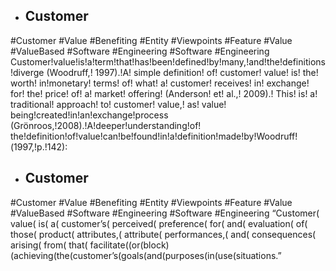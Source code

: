 - ## Customer
#Customer #Value #Benefiting #Entity #Viewpoints #Feature #Value #ValueBased #Software #Engineering #Software #Engineering 
Customer!value!is!a!term!that!has!been!defined!by!many,!and!the!definitions!diverge (Woodruff,! 1997).!A! simple definition! of! customer! value! is! the! worth! in!monetary! terms! of! what! a! customer! receives! in! exchange! for! the! price! of! a! market! offering! (Anderson! et! al.,! 2009).! This! is! a! traditional! approach! to! customer! value,! as! value! being!created!in!an!exchange!process (Grönroos,!2008).!A!deeper!understanding!of! the!definition!of!value!can!be!found!in!a!definition!made!by!Woodruff!(1997,!p.!142):

- ## Customer
#Customer #Value #Benefiting #Entity #Viewpoints #Feature #Value #ValueBased #Software #Engineering #Software #Engineering 
“Customer( value( is( a( customer’s( perceived( preference( for( and( evaluation( of( those( product( attributes,( attribute( performances,( and( consequences( arising( from( that( facilitate((or(block)(achieving(the(customer’s(goals(and(purposes(in(use(situations.”

